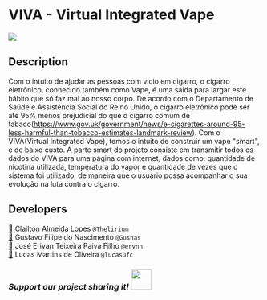 # VIVA - Virtual Integrated Vape
![](https://i.imgur.com/uh2MXdr.jpg)

## Description
Com o intuito de ajudar as pessoas com vício em cigarro, o cigarro eletrônico, conhecido também como Vape, é uma saída para largar este hábito que só faz mal ao nosso corpo. De acordo com o Departamento de Saúde e Assistência Social do Reino Unido, o cigarro eletrônico pode ser até 95% menos prejudicial do que o cigarro comum de tabaco(https://www.gov.uk/government/news/e-cigarettes-around-95-less-harmful-than-tobacco-estimates-landmark-review). Com o VIVA(Virtual Integrated Vape), temos o intuito de construir um vape "smart", e de baixo custo. A parte smart do projeto consiste em transmitir todos os dados do VIVA para uma página com internet, dados como: quantidade de nicotina utilizada, temperatura do vapor e quantidade de vezes que o sistema foi utilizado, de maneira que o usuário possa acompanhar o sua evolução na luta contra o cigarro.

## Developers 
[:email:](mailto:clailtonx2@gmail.com) Clailton Almeida Lopes `@Thelirium`    
[:email:](mailto:gustavofilipe25@gmail.com) Gustavo Filipe do Nascimento `@Gusnas`    
[:email:](mailto:jetpfilho@gmail.com) José Erivan Teixeira Paiva Filho `@ervnn`   
[:email:](mailto:eng.lucas@alu.ufc.br) Lucas Martins de Oliveira `@lucasufc`  

### *Support our project sharing it!* <a href="https://twitter.com/intent/tweet?text=Take%20a%20look%20at%20FEHMO,%20an%20open-source%20project!%20https://github.com/Gusnas/VIVA"><img width="40px" height="auto" src="https://i.imgur.com/Fa1S3if.png"/></a>

